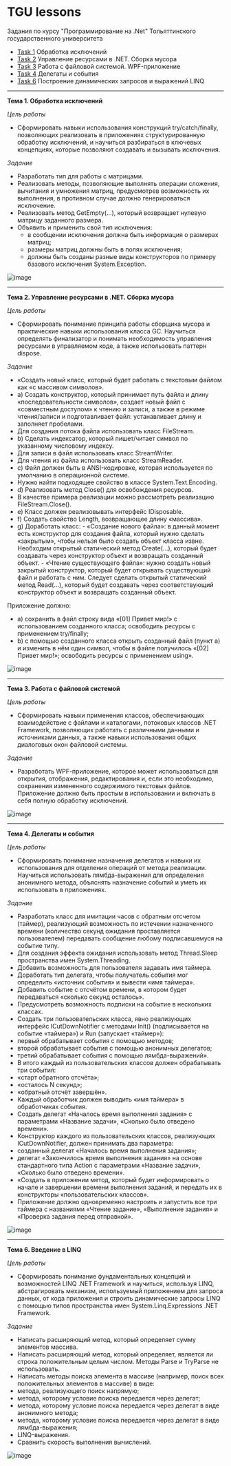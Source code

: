 # TGU lessons
Задания по курсу "Программирование на .Net" Тольяттинского государственного университета

- [Task 1](https://github.com/KirillFisenko/TGU/tree/master/Task1/try_catch_finally) Обработка исключений
- [Task 2](https://github.com/KirillFisenko/TGU/tree/master/Task2/resource_management) Управление ресурсами в .NET. Сборка мусора
- [Task 3](https://github.com/KirillFisenko/TGU/tree/master/Task3/Task3) Работа с файловой системой. WPF-приложение
- [Task 4](https://github.com/KirillFisenko/TGU/tree/master/Task4/Task4/Delegate%26Events) Делегаты и события
- [Task 6](https://github.com/KirillFisenko/TGU/tree/master/Task6/Task6/LINQ) Построение динамических запросов и выражений LINQ

---

**Тема 1. Обработка исключений**

*Цель работы*
- Сформировать навыки использования конструкций try/catch/finally, позволяющих реализовать в приложениях структурированную обработку исключений, и научиться разбираться в ключевых концепциях, которые позволяют создавать и вызывать исключения.

*Задание*
-	Разработать тип для работы с матрицами.
-	Реализовать методы, позволяющие выполнять операции сложения, вычитания и умножения матриц, предусмотрев возможность их выполнения, в противном случае должно генерироваться исключение.
-	Реализовать метод GetEmpty(…), который возвращает нулевую матрицу заданного размера.
-	Объявить и применить свой тип исключения:
 	  - в сообщении исключения должна быть информация о размерах матриц;
    - размеры матриц должны быть в полях исключения;
    - должны быть созданы разные виды конструкторов по примеру базового исключения System.Exception.

![image](https://github.com/KirillFisenko/TGU/assets/120630673/46a41ca6-f70a-4b69-af95-6da6e0f8cca1)

---

**Тема 2. Управление ресурсами в .NET. Сборка мусора**

*Цель работы*
- Сформировать понимание принципа работы сборщика мусора и практические навыки использования класса GC. Научиться определять финализатор и понимать необходимость управления ресурсами в управляемом коде, а также использовать паттерн dispose.

*Задание*
-	«Создать новый класс, который будет работать с текстовым файлом как «с массивом символов».
-	a) Создать конструктор, который принимает путь файла и длину «последовательности символов», создает новый файл с «совместным доступом» к чтению и записи, а также в режиме чтения/записи и подготавливает файл: устанавливает длину и заполняет пробелами.
-	Для создания потока файла использовать класс FileStream.
-	b) Сделать индексатор, который пишет/читает символ по указанному числовому индексу.
 -	Для записи в файл использовать класс StreamWriter.
 -	Для чтения из файла использовать класс StreamReader.
-	c) Файл должен быть в ANSI-кодировке, которая используется по умолчанию в операционной системе.
 -	Нужно найти подходящее свойство в классе System.Text.Encoding.
- d) Реализовать метод Close() для освобождения ресурсов.
 -	В качестве примера реализации можно рассмотреть реализацию FileStream.Close().
- e) Класс должен реализовывать интерфейс IDisposable.
- f) Создать свойство Length, возвращающее длину «массива».
- g) Доработать класс:
	   - «Создание нового файла»: в данный момент есть конструктор для создания файла, который нужно сделать «закрытым», чтобы нельзя было создать объект класса извне. Необходим открытый статический метод Create(…), который будет создавать через конструктор объект и возвращать созданный объект.
	   - «Чтение существующего файла»: нужно создать новый закрытый конструктор, который будет открывать существующий файл и работать с ним. Следует сделать открытый статический метод Read(…), который будет создавать через соответствующий конструктор объект и возвращать созданный объект.

Приложение должно: 
-	a)  сохранить в файл строку вида «[01] Привет мир!» с использованием созданного класса; освободить ресурсы с применением try/finally;
-	b) с помощью созданного класса открыть созданный файл (пункт а) и изменить в нём один символ, чтобы в файле получилось «[02] Привет мир!»; освободить ресурсы с применением using».

![image](https://github.com/KirillFisenko/TGU/assets/120630673/dbf60abf-4a41-4450-982b-7c0a1973a582)

---

**Тема 3. Работа с файловой системой**

*Цель работы*
- Сформировать навыки применения классов, обеспечивающих взаимодействие с файлами и каталогами, потоковых классов .NET Framework, позволяющих работать с различными данными и источниками данных, а также навыки использования общих диалоговых окон файловой системы.

*Задание*
- Разработать WPF-приложение, которое может использоваться для открытия, отображения, редактирования и, если это необходимо, сохранения измененного содержимого текстовых файлов. Приложение должно быть простым в использовании и включать в себя полную обработку исключений.

![image](https://github.com/KirillFisenko/TGU/assets/120630673/e9211685-86b7-4461-b633-111418b32fc4)

---

**Тема 4. Делегаты и события**

*Цель работы*
- Сформировать понимание назначения делегатов и навыки их использования для отделения операций от метода реализации. Научиться использовать лямбда-выражения для определения анонимного метода, объяснять назначение событий и уметь их использовать в приложениях.

*Задание*
- 	Разработать класс для имитации часов с обратным отсчетом (таймер), реализующий возможность по истечении назначенного времени (количество секунд ожидания проставляется пользователем) передавать сообщение любому подписавшемуся на событие типу.
- 	Для создания эффекта ожидания использовать метод Thread.Sleep пространства имен System.Threading.
-	Добавить возможность для пользователя задавать имя таймера.
- 	Доработать тип делегата, чтобы получатель события мог определить «источник события» и вывести «имя таймера».
- 	Добавить событие с отсчётом времени, в котором будет передаваться «сколько секунд осталось».
- 	Предусмотреть возможность подписки на событие в нескольких классах.
- 	Создать три пользовательских класса, явно реализующих интерфейс ICutDownNotifier с методами Init() (подписывается на событие «таймера») и Run (запускает «таймер»):
 - первый обрабатывает события с помощью методов;
 - второй обрабатывает события с помощью анонимных делегатов;
 - третий обрабатывает события с помощью лямбда-выражений».
- 	В итого каждый из пользовательских классов должен обрабатывать три события:
 - «старт обратного отсчёта»;
 - «осталось N секунд»;
 - «обратный отсчёт завершён». 
- 	Каждый обработчик должен выводить «имя таймера» в обработчиках события.
- 	Создать делегат «Началось время выполнения задания» с параметрами «Название задачи», «Сколько было отведено времени».
- 	Конструктор каждого из пользовательских классов, реализующих ICutDownNotifier, должен принимать два параметра:
 - созданный делегат «Началось время выполнения задания»;
 - делегат «Закончилось время выполнения задания» на основе стандартного типа Action<T> с параметрами «Название задачи», «Сколько было отведено времени».
- 	 «Создать в приложении метод, который будет информировать о начале и завершении времени выполнения заданий, и передать их в конструкторы «пользовательских классов».
- 	 Приложение должно одновременно настроить и запустить все три таймера с названиями «Чтение задание», «Выполнение задания» и «Проверка задания перед отправкой». 

![image](https://github.com/KirillFisenko/TGU/assets/120630673/4a9b8f37-209e-4965-b113-f82aed8ca36d)

---

**Тема 6. Введение в LINQ**

*Цель работы*
- Сформировать понимание фундаментальных концепций и возможностей LINQ .NET Framework и научиться, используя LINQ, абстрагировать механизм, используемый приложением для запроса данных, от кода приложения и строить динамические запросы LINQ с помощью типов пространства имен System.Linq.Expressions .NET Framework.
 
*Задание*
-  Написать расширяющий метод, который определяет сумму элементов массива.
-  Написать расширяющий метод, который определяет, является ли строка положительным целым числом. Методы Parse и TryParse не использовать.
-  Написать методы поиска элемента в массиве (например, поиск всех положительных элементов в массиве) в виде:
 -	метода, реализующего поиск напрямую;
 - 	метода, которому условие поиска передается через делегат;
 - 	метода, которому условие поиска передается через делегат в виде анонимного метода;
 - 	метода, которому условие поиска передается через делегат в виде лямбда-выражения;
 - 	LINQ-выражения.
- Сравнить скорость выполнения вычислений.

![image](https://github.com/KirillFisenko/TGU/assets/120630673/0afa6177-210f-4b91-b6a5-4a52e3507105)

